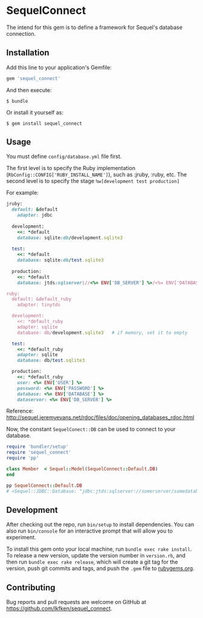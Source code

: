 # SequelConnect

The intend for this gem is to define a framework for Sequel's database connection.

## Installation

Add this line to your application's Gemfile:

```ruby
gem 'sequel_connect'
```

And then execute:

    $ bundle

Or install it yourself as:

    $ gem install sequel_connect

## Usage

You must define `config/database.yml` file first.

The first level is to specify the Ruby implementation (`RbConfig::CONFIG['RUBY_INSTALL_NAME']`), such as :jruby, :ruby, etc.
The second level is to specify the stage `%w[development test production]`

For example:
```ruby
jruby:
  default: &default
    adapter: jdbc
      
  development:
    <<: *default
    database: sqlite:db/development.sqlite3
   
  test:
    <<: *default
    database: sqlite:db/test.sqlite3
    
  production:
    <<: *default
    database: jtds:sqlserver://<%= ENV['DB_SERVER'] %>/<%= ENV['DATABASE'] %>;user=<%= ENV['USER'] %>;password=<%= ENV['PASSWORD'] %>

ruby:
  default: &default_ruby
    adapter: tinytds

  development:
    <<: *default_ruby
    adapter: sqlite
    database: db/development.sqlite3   # if memory, set it to empty

  test:
    <<: *default_ruby
    adapter: sqlite
    database: db/test.sqlite3

  production:
    <<: *default_ruby
    user: <%= ENV['USER'] %>
    password: <%= ENV['PASSWORD'] %>
    database: <%= ENV['DATABASE'] %>
    dataserver: <%= ENV['DB_SERVER'] %>    
```

Reference: http://sequel.jeremyevans.net/rdoc/files/doc/opening_databases_rdoc.html

Now, the constant `SequelConect::DB` can be used to connect to your database.

```ruby
require 'bundler/setup'
require 'sequel_connect'
require 'pp'

class Member  < Sequel::Model(SequelConnect::Default.DB)
end

pp SequelConnect::Default.DB
# <Sequel::JDBC::Database: "jdbc:jtds:sqlserver://somerserver/somedatabase" {"adapter"=>"jdbc", "database"=>"jtds:sqlserver://someserver/somedatabase"}>
```
## Development

After checking out the repo, run `bin/setup` to install dependencies. You can also run `bin/console` for an interactive prompt that will allow you to experiment.

To install this gem onto your local machine, run `bundle exec rake install`. To release a new version, update the version number in `version.rb`, and then run `bundle exec rake release`, which will create a git tag for the version, push git commits and tags, and push the `.gem` file to [rubygems.org](https://rubygems.org).

## Contributing

Bug reports and pull requests are welcome on GitHub at https://github.com/lkfken/sequel_connect.

